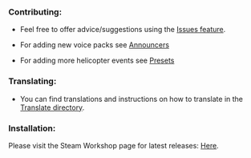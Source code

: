 ### Contributing:
- Feel free to offer advice/suggestions using the [Issues feature](https://github.com/sharkster91/ExpandedHelicopterEvents/issues).

- For adding new voice packs see [Announcers](https://github.com/sharkster91/ExpandedHelicopterEvents/blob/main/Contents/mods/Expanded%20Helicopter%20Events/media/lua/client/ExpandedHelicopter03a_Announcers.lua)
- For adding more helicopter events see [Presets](https://github.com/sharkster91/ExpandedHelicopterEvents/blob/main/Contents/mods/Expanded%20Helicopter%20Events/media/lua/client/ExpandedHelicopter02a_Presets.lua)

### Translating:
- You can find translations and instructions on how to translate in the [Translate directory](https://github.com/sharkster91/ExpandedHelicopterEvents/tree/main/Contents/mods/Expanded%20Helicopter%20Events/media/lua/shared/Translate).

### Installation:
Please visit the Steam Workshop page for latest releases: [Here](https://steamcommunity.com/sharedfiles/filedetails/?id=2458631365).
